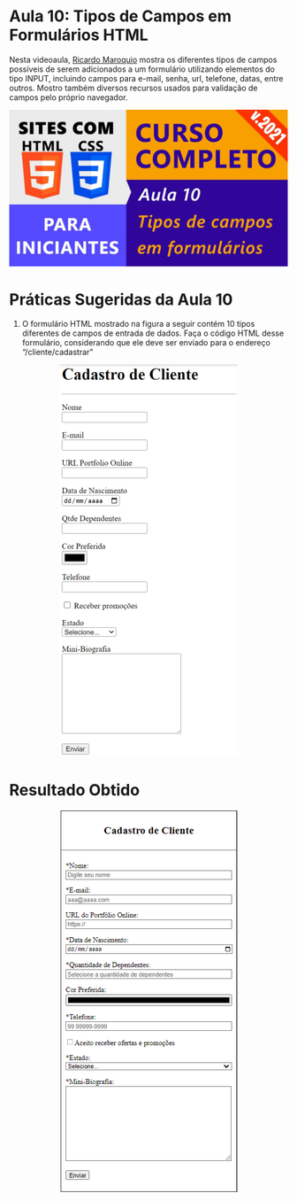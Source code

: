 # Aula 10: Tipos de Campos em Formulários HTML

Nesta videoaula, [Ricardo Maroquio](https://github.com/maroquio) mostra os diferentes tipos de campos possíveis de serem adicionados a um formulário utilizando elementos do tipo INPUT, incluindo campos para e-mail, senha, url, telefone, datas, entre outros. Mostro também diversos recursos usados para validação de campos pelo próprio navegador.

<center>

[![Assistir no YouTube](./img/maxresdefault.jpg)](https://youtu.be/NS5QtI36cnI)

</center>

# Práticas Sugeridas da Aula 10

1. O formulário HTML mostrado na figura a seguir contém 10 tipos diferentes de campos de entrada de dados. Faça o código HTML desse formulário, considerando que ele deve ser enviado para o endereço “/cliente/cadastrar”

<center>

![Resultado](./img/image01.png)

</center>

# Resultado Obtido

<center>

![Resultado](./img/result.png)

</center>